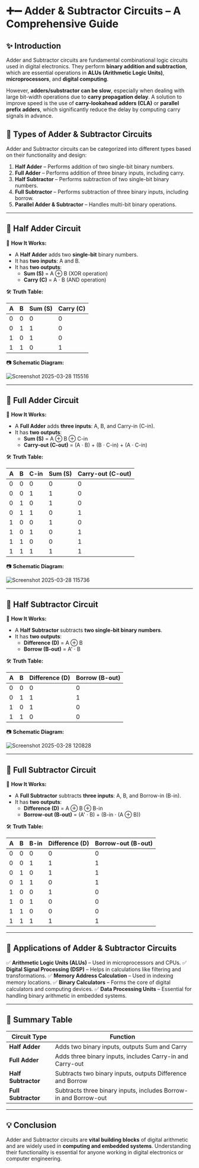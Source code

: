 # ➕➖ Adder & Subtractor Circuits – A Comprehensive Guide

## ✨ Introduction
Adder and Subtractor circuits are fundamental combinational logic circuits used in digital electronics. They perform **binary addition and subtraction**, which are essential operations in **ALUs (Arithmetic Logic Units)**, **microprocessors**, and **digital computing**.

However, **adders/substractor can be slow**, especially when dealing with large bit-width operations due to **carry propagation delay**. A solution to improve speed is the use of **carry-lookahead adders (CLA)** or **parallel prefix adders**, which significantly reduce the delay by computing carry signals in advance.

## 🔹 Types of Adder & Subtractor Circuits
Adder and Subtractor circuits can be categorized into different types based on their functionality and design:

1. **Half Adder** – Performs addition of two single-bit binary numbers.
2. **Full Adder** – Performs addition of three binary inputs, including carry.
3. **Half Subtractor** – Performs subtraction of two single-bit binary numbers.
4. **Full Subtractor** – Performs subtraction of three binary inputs, including borrow.
5. **Parallel Adder & Subtractor** – Handles multi-bit binary operations.

---

## 📌 Half Adder Circuit

🔹 **How It Works:**
- A **Half Adder** adds two **single-bit** binary numbers.
- It has **two inputs**: A and B.
- It has **two outputs**:
  - **Sum (S)** = A ⊕ B (XOR operation)
  - **Carry (C)** = A ⋅ B (AND operation)

🛠 **Truth Table:**

| A | B | Sum (S) | Carry (C) |
|---|---|---------|-----------|
| 0 | 0 | 0       | 0         |
| 0 | 1 | 1       | 0         |
| 1 | 0 | 1       | 0         |
| 1 | 1 | 0       | 1         |

 📷 **Schematic Diagram:**
 
  ![Screenshot 2025-03-28 115516](https://github.com/user-attachments/assets/5780dbca-8d57-4353-a98e-9a14d0941256)

  
---

## 📌 Full Adder Circuit

🔹 **How It Works:**
- A **Full Adder** adds **three inputs**: A, B, and Carry-in (C-in).
- It has **two outputs**:
  - **Sum (S)** = A ⊕ B ⊕ C-in
  - **Carry-out (C-out)** = (A ⋅ B) + (B ⋅ C-in) + (A ⋅ C-in)

🛠 **Truth Table:**

| A | B | C-in | Sum (S) | Carry-out (C-out) |
|---|---|------|---------|-------------------|
| 0 | 0 | 0    | 0       | 0                 |
| 0 | 0 | 1    | 1       | 0                 |
| 0 | 1 | 0    | 1       | 0                 |
| 0 | 1 | 1    | 0       | 1                 |
| 1 | 0 | 0    | 1       | 0                 |
| 1 | 0 | 1    | 0       | 1                 |
| 1 | 1 | 0    | 0       | 1                 |
| 1 | 1 | 1    | 1       | 1                 |


  📷 **Schematic Diagram:**
  
![Screenshot 2025-03-28 115736](https://github.com/user-attachments/assets/94557ffe-f503-40e6-9330-90f673f87c5d)

---

## 📌 Half Subtractor Circuit

🔹 **How It Works:**
- A **Half Subtractor** subtracts **two single-bit binary numbers**.
- It has **two outputs**:
  - **Difference (D)** = A ⊕ B
  - **Borrow (B-out)** = A' ⋅ B


🛠 **Truth Table:**

| A | B | Difference (D) | Borrow (B-out) |
|---|---|--------------|--------------|
| 0 | 0 | 0            | 0            |
| 0 | 1 | 1            | 1            |
| 1 | 0 | 1            | 0            |
| 1 | 1 | 0            | 0            |

  📷 **Schematic Diagram:**
  
  ![Screenshot 2025-03-28 120828](https://github.com/user-attachments/assets/d32105af-041e-4a87-a0be-b6396d8cd86f)

---

## 📌 Full Subtractor Circuit

🔹 **How It Works:**
- A **Full Subtractor** subtracts **three inputs**: A, B, and Borrow-in (B-in).
- It has **two outputs**:
  - **Difference (D)** = A ⊕ B ⊕ B-in
  - **Borrow-out (B-out)** = (A' ⋅ B) + (B-in ⋅ (A ⊕ B))

 
🛠 **Truth Table:**

| A | B | B-in | Difference (D) | Borrow-out (B-out) |
|---|---|------|--------------|-------------------|
| 0 | 0 | 0    | 0            | 0                 |
| 0 | 0 | 1    | 1            | 1                 |
| 0 | 1 | 0    | 1            | 1                 |
| 0 | 1 | 1    | 0            | 1                 |
| 1 | 0 | 0    | 1            | 0                 |
| 1 | 0 | 1    | 0            | 0                 |
| 1 | 1 | 0    | 0            | 0                 |
| 1 | 1 | 1    | 1            | 1                 |



---

## 📌 Applications of Adder & Subtractor Circuits
✅ **Arithmetic Logic Units (ALUs)** – Used in microprocessors and CPUs.
✅ **Digital Signal Processing (DSP)** – Helps in calculations like filtering and transformations.
✅ **Memory Address Calculation** – Used in indexing memory locations.
✅ **Binary Calculators** – Forms the core of digital calculators and computing devices.
✅ **Data Processing Units** – Essential for handling binary arithmetic in embedded systems.

---

## 📌 Summary Table
| Circuit Type | Function |
|-------------|----------|
| **Half Adder** | Adds two binary inputs, outputs Sum and Carry |
| **Full Adder** | Adds three binary inputs, includes Carry-in and Carry-out |
| **Half Subtractor** | Subtracts two binary inputs, outputs Difference and Borrow |
| **Full Subtractor** | Subtracts three binary inputs, includes Borrow-in and Borrow-out |

---

## 💡 Conclusion
Adder and Subtractor circuits are **vital building blocks** of digital arithmetic and are widely used in **computing and embedded systems**. Understanding their functionality is essential for anyone working in digital electronics or computer engineering.

